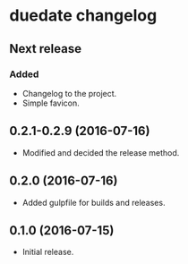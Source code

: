 # duedate changelog

## Next release
### Added
- Changelog to the project.
- Simple favicon.

## 0.2.1-0.2.9 (2016-07-16)
- Modified and decided the release method.

## 0.2.0 (2016-07-16)
- Added gulpfile for builds and releases.

## 0.1.0 (2016-07-15)
- Initial release.
